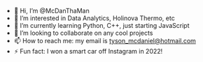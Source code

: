 - 👋 Hi, I’m @McDanThaMan
- 👀 I’m interested in Data Analytics, Holinova Thermo, etc 
-  🌱 I’m currently learning Python, C++, just starting JavaScript 
- 💞️ I’m looking to collaborate on any cool projects
- 📫 How to reach me: my email is tyson_mcdaniel@hotmail.com 
- ⚡ Fun fact: I won a smart car off Instagram in 2022!

<!---
McDanThaMan/McDanThaMan is a ✨ special ✨ repository because its `README.md` (this file) appears on your GitHub profile.
You can click the Preview link to take a look at your changes.
--->
